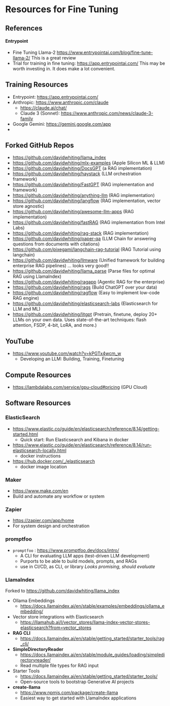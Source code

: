 # Resources for Fine Tuning

## References

#### Entrypoint
- Fine Tuning Llama-2 https://www.entrypointai.com/blog/fine-tune-llama-2/
This is a great review 
- Trial for training in fine tuning: https://app.entrypointai.com/
This may be worth investing in. It does make a lot convenient.

## Training Resources

- Entrypoint: https://app.entrypointai.com/
- Anthropic: https://www.anthropic.com/claude
  * https://claude.ai/chat/
  * Claude 3 (Sonnet): https://www.anthropic.com/news/claude-3-family
- Google Gemini: https://gemini.google.com/app
- 

## Forked GitHub Repos
- https://github.com/davidwhiting/llama_index
- https://github.com/davidwhiting/mlx-examples (Apple Silicon ML & LLM)
- https://github.com/davidwhiting/DocsGPT (a RAG implementation)
- https://github.com/davidwhiting/haystack (LLM orchestration framework)
- https://github.com/davidwhiting/FastGPT (RAG implementation and framework)
- https://github.com/davidwhiting/anything-llm (RAG implementation)
- https://github.com/davidwhiting/langflow (RAG implementation, vector store agnostic)
- https://github.com/davidwhiting/awesome-llm-apps (RAG implementation)
- https://github.com/davidwhiting/fastRAG (RAG implementation from Intel Labs)
- https://github.com/davidwhiting/rag-stack (RAG implementation)
- https://github.com/davidwhiting/paper-qa (LLM Chain for answering questions from documents with citations)
- https://github.com/pixegami/langchain-rag-tutorial (RAG Tutorial using langchain)
- https://github.com/davidwhiting/llmware (Unified framework for building enterprise RAG pipelines) ... looks very good!!
- https://github.com/davidwhiting/llama_parse (Parse files for optimal RAG using LlamaIndex)
- https://github.com/davidwhiting/ragapp (Agentic RAG for the enterprise)
- https://github.com/davidwhiting/rags (Build ChatGPT over your data)
- https://github.com/davidwhiting/ragflow (Easy to implement low-code RAG engine)
- https://github.com/davidwhiting/elasticsearch-labs (Elasticsearch for LLM and ML)
- https://github.com/davidwhiting/litgpt (Pretrain, finetune, deploy 20+ LLMs on your own data. Uses state-of-the-art techniques: flash attention, FSDP, 4-bit, LoRA, and more.)

## YouTube

- https://www.youtube.com/watch?v=kPGTx4wcm_w
  - Developing an LLM: Building, Training, Finetuning

## Compute Resources

- https://lambdalabs.com/service/gpu-cloud#pricing (GPU Cloud)

## Software Resources

### ElasticSearch
- https://www.elastic.co/guide/en/elasticsearch/reference/8.14/getting-started.html
  - Quick start: Run Elasticsearch and Kibana in docker
- https://www.elastic.co/guide/en/elasticsearch/reference/8.14/run-elasticsearch-locally.html
  * docker instructions
- https://hub.docker.com/_/elasticsearch
  * docker image location

### Maker
- https://www.make.com/en
- Build and automate any workflow or system 

### Zapier
- https://zapier.com/app/home
- For system design and orchestration

### promptfoo
- `promptfoo` : https://www.promptfoo.dev/docs/intro/
  * A CLI for evaluating LLM apps (test-driven LLM development)
  * Purports to be able to build models, prompts, and RAGs
  * use in CI/CD, as CLI, or library
_Looks promising, should evaluate_

### LlamaIndex
Forked to https://github.com/davidwhiting/llama_index
- Ollama Embeddings
  * https://docs.llamaindex.ai/en/stable/examples/embeddings/ollama_embedding/
- Vector store integrations with Elasticsearch
  * https://llamahub.ai/l/vector_stores/llama-index-vector-stores-elasticsearch?from=vector_stores
- **RAG CLI**
  * https://docs.llamaindex.ai/en/stable/getting_started/starter_tools/rag_cli/
- **SimpleDirectoryReader**
  * https://docs.llamaindex.ai/en/stable/module_guides/loading/simpledirectoryreader/
  * Read multiple file types for RAG input
- Starter Tools
  * https://docs.llamaindex.ai/en/stable/getting_started/starter_tools/
  * Open-source tools to bootstrap Generative AI projects
- **create-llama**
  - https://www.npmjs.com/package/create-llama
  - Easiest way to get started with LlamaIndex applications

